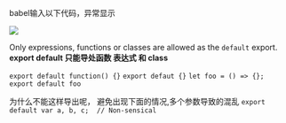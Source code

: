 babel输入以下代码，异常显示

![](https://upload-images.jianshu.io/upload_images/15312191-eacf86a1250bac4c.png?imageMogr2/auto-orient/strip%7CimageView2/2/w/1240)

Only expressions, functions or classes are allowed as the `default` export.
**export default 只能导处函数 表达式 和 class**

 `
export default function() {}
`
`
export defaut {}
`
`
let foo = () => {};
export default foo
`

为什么不能这样导出呢，
避免出现下面的情况,多个参数导致的混乱
`export default var a, b, c;  // Non-sensical`
